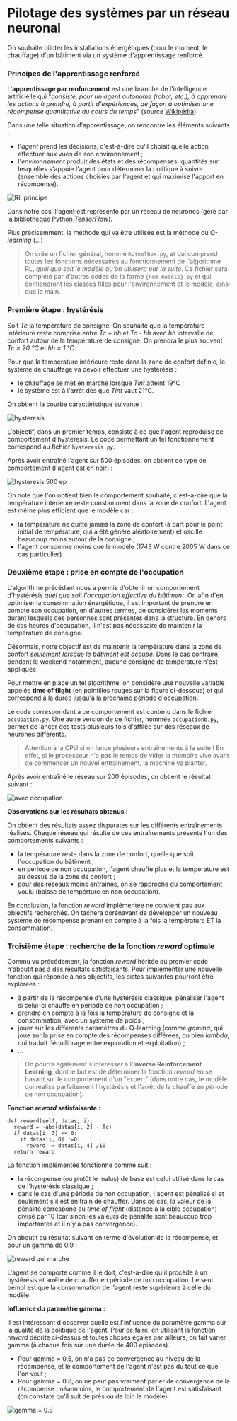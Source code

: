 # Pilotage des systèmes par un réseau neuronal

On souhaite piloter les installations énergétiques (pour le moment, le chauffage) d'un bâtiment via un système d'apprentissage renforcé. 


### Principes de l'apprentissage renforcé 

L'**apprentissage par renforcement** est une branche de l'intelligence artificielle qui "*consiste, pour un agent autonome (robot, etc.), à apprendre les actions à prendre, à partir d'expériences, de façon à optimiser une récompense quantitative au cours du temps*" (source [Wikipédia](https://fr.wikipedia.org/wiki/Apprentissage_par_renforcement)). 

Dans une telle situation d'apprentissage, on rencontre les éléments suivants :
* l'*agent* prend les décisions, c'est-à-dire qu'il choisit quelle action effectuer aux vues de son environnement ;
* l'*environnement* produit des états et des récompenses, quantités sur lesquelles s'appuie l'agent pour déterminer la politique à suivre (ensemble des actions choisies par l'agent et qui maximise l'apport en récompense). 

![RL principe](imagesHysteresis/RL.jpg)


Dans notre cas, l'agent est représenté par un réseau de neurones (géré par la bibliothèque Python *TensorFlow*).

Plus précisemment, la méthode qui va être utilisée est la méthode du *Q-learning* (...)

> On crée un fichier général, nommé `RLtoolbox.py`, et qui comprend toutes les fonctions nécessaires au fonctionnement de l'algorithme RL, *quel que soit le modèle qu'on utilisera par la suite*. Ce fichier sera complété par d'autres codes de la forme `{nom modèle}.py` et qui contiendront les classes filles pour l'environnement et le modèle, ainsi que le main. 


### Première étape : hystérésis 

Soit *Tc* la température de consigne. On souhaite que la température intérieure reste comprise entre *Tc + hh* et *Tc - hh* avec *hh* intervalle de confort autour de la température de consigne. On prendra le plus souvent *Tc = 20 °C* et *hh = 1 °C*. 

Pour que la température intérieure reste dans la zone de confort définie, le système de chauffage va devoir effectuer une hystérésis : 
* le chauffage se met en marche lorsque *Tint* atteint 19°C ; 
* le système est à l'arrêt dès que *Tint* vaut 21°C. 

On obtient la courbe caractéristique suivante :

![hysteresis](imagesHysteresis/hysteresis.png)

L'objectif, dans un premier temps, consiste à ce que l'agent reproduise ce comportement d'hysteresis. Le code permettant un tel fonctionnement correspond au fichier `hysteresis.py`.

Après avoir entraîné l'agent sur 500 épisodes, on obtient ce type de comportement (l'agent est en noir) :

![hysteresis 500 ep](imagesHysteresis/comportement_newCode_16_08_2.png)

On note que l'on obtient bien le comportement souhaité, c'est-à-dire que la température intérieure reste constamment dans la zone de confort. L'agent est même plus efficient que le modèle car :
* la température ne quitte jamais la zone de confort (à part pour le point initial de température, qui a été généré aléatoirement) et oscille beaucoup moins autour de la consigne ;
* l'agent consomme moins que le modèle (1743 W contre 2005 W dans ce cas particulier).  


### Deuxième étape : prise en compte de l'occupation

L'algorithme précédant nous a permis d'obtenir un comportement d'hystérésis *quel que soit l'occupation effective du bâtiment*. Or, afin d'en optimiser la consommation énergétique, il est important de prendre en compte son occupation, en d'autres termes, de considérer les moments durant lesquels des personnes sont présentes dans la structure. En dehors de ces heures d'occupation, il n'est pas nécessaire de maintenir la température de consigne.

Désormais, notre objectif est de maintenir la température dans la zone de confort *seulement lorsque le bâtiment est occupé*. Dans le cas contraire, pendant le weekend notamment, aucune consigne de température n'est appliquée. 

Pour mettre en place un tel algorithme, on considère une nouvelle variable appelée **time of flight** (en pointillés rouges sur la figure ci-dessous) et qui correspond à la durée jusqu'à la prochaine période d'occupation. 

Le code correspondant à ce comportement est contenu dans le fichier `occupation.py`. Une autre version de ce fichier, nommée `occupationb.py`, permet de lancer des tests plusieurs fois d'affilée sur des réseaux de neurones différents. 

> Attention à la CPU si on lance plusieurs entraînements à la suite ! En effet, si le processeur n'a pas le temps de vider la mémoire vive avant de commencer un nouvel entraînement, la machine va planter. 


Après avoir entraîné le réseau sur 200 épisodes, on obtient le résultat suivant : 

![avec occupation](imagesHystNOcc/comportement_200ep.png)


**Observations sur les résultats obtenus :**

On obtient des résultats assez disparates sur les différents entraînements réalisés. Chaque réseau qui résulte de ces entraînements présente l'un des comportements suivants : 
* la température reste dans la zone de confort, quelle que soit l'occupation du bâtiment ; 
* en période de non occupation, l'agent chauffe plus et la température est au dessus de la zone de confort ; 
* pour des réseaux moins entraînés, on se rapproche du comportement voulu (baisse de tempérture en non occupation).

En conclusion, la fonction *reward* implémentée ne convient pas aux objectifs recherchés. On tachera dorénavant de développer un nouveau système de récompense prenant en compte à la fois la température ET la consommation. 


### Troisième étape : recherche de la fonction *reward* optimale

Commu vu précédement, la fonction *reward* héritée du premier code n'aboutit pas à des résultats satisfaisants. Pour implémenter une nouvelle fonction qui réponde à nos objectifs, les pistes suivantes pourront être explorées :
* à partir de la récompense d'une hystérésis classique, pénaliser l'agent si celui-ci chauffe en période de non occupation ;
* prendre en compte à la fois la température de consigne et la consommation, avec un système de poids ;
* jouer sur les différents paramètres du Q-learning (comme *gamma*, qui joue sur la prise en compte des récompenses différées, ou bien *lambda*, qui traduit l'équilibrage entre exploration et exploitation) ;
* ...


> On pourra également s'intéresser à l'**Inverse Reinforcement Learning**, dont le but est de déterminer la fonction *reward* en se basant sur le comportement d'un "expert" (dans notre cas, le modèle qui réalise parfaitement l'hystérésis et l'arrêt de la chauffe en période de non occupation). 


**Fonction *reward* satisfaisante :**

```
def reward(self, datas, i):
  reward = -abs(datas[i, 2] - Tc)
  if datas[i, 3] == 0:
    if datas[i, 0] !=0:
      reward -= datas[i, 4] /10
  return reward 
```

La fonction implémentée fonctionne comme suit :
* la récompense (ou plutôt le malus) de base est celui utilisé dans le cas de l'hystérésis classique ; 
* dans le cas d'une période de non occupation, l'agent est pénalisé si et seulement s'il est en train de chauffer. Dans ce cas, la valeur de la pénalité correspond au *time of flight* (distance à la cible occupation) divisé par 10 (car sinon les valeurs de pénalité sont beaucoup trop importantes et il n'y a pas convergence). 

On aboutit au résultat suivant en terme d'évolution de la récompense, et pour un gamma de 0.9 : 

![reward qui marche](imagesTestReward/reward25_08_800ep.png)

L'agent se comporte comme il le doit, c'est-à-dire qu'il procède à un hystérésis et arrête de chauffer en période de non occupation. Le seul bémol est que la consommation de l'agent reste supérieure à celle du modèle. 


**Influence du paramètre gamma :**

Il est intéressant d'observer quelle est l'influence du paramètre gamma sur la qualité de la politique de l'agent. Pour ce faire, en utilisant la fonction *reward* décrite ci-dessus et toutes choses égales par ailleurs, on fait varier gamma (à chaque fois sur une durée de 400 épisodes). 
* Pour gamma = 0.5, on n'a pas de convergence au niveau de la récompense, et le comportement de l'agent n'est pas du tout ce que l'on veut ;
* Pour gamma = 0.8, on ne peut pas vraiment parler de convergence de la récompense ; néanmoins, le comportement de l'agent est satisfaisant (on constate qu'il suit de près ou de loin le modèle). 

![gamma = 0.8](imagesTestReward/comportement_gamma_0_8.png)
